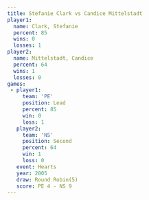 ```yaml
---
title: Stefanie Clark vs Candice Mittelstadt
player1:                    
  name: Clark, Stefanie     
  percent: 85               
  wins: 0                   
  losses: 1                 
player2:                    
  name: Mittelstadt, Candice
  percent: 64               
  wins: 1                   
  losses: 0                 
games:
 - player1:        
     team: 'PE'    
     position: Lead
     percent: 85   
     win: 0        
     loss: 1       
   player2:          
     team: 'NS'      
     position: Second
     percent: 64     
     win: 1          
     loss: 0         
   event: Hearts       
   year: 2005          
   draw: Round Robin(5)
   score: PE 4 - NS 9  
---
```

